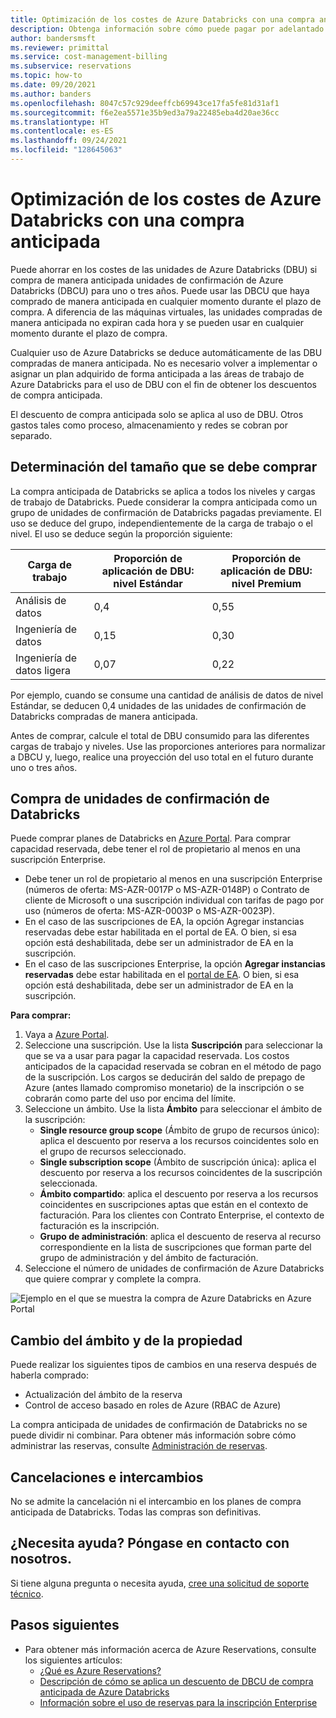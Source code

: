 ```yaml
---
title: Optimización de los costes de Azure Databricks con una compra anticipada
description: Obtenga información sobre cómo puede pagar por adelantado los cargos de Azure Databricks con la capacidad reservada para ahorrar dinero.
author: bandersmsft
ms.reviewer: primittal
ms.service: cost-management-billing
ms.subservice: reservations
ms.topic: how-to
ms.date: 09/20/2021
ms.author: banders
ms.openlocfilehash: 8047c57c929deeffcb69943ce17fa5fe81d31af1
ms.sourcegitcommit: f6e2ea5571e35b9ed3a79a22485eba4d20ae36cc
ms.translationtype: HT
ms.contentlocale: es-ES
ms.lasthandoff: 09/24/2021
ms.locfileid: "128645063"
---
```

# <a name="optimize-azure-databricks-costs-with-a-pre-purchase"></a>Optimización de los costes de Azure Databricks con una compra anticipada

Puede ahorrar en los costes de las unidades de Azure Databricks (DBU) si compra de manera anticipada unidades de confirmación de Azure Databricks (DBCU) para uno o tres años. Puede usar las DBCU que haya comprado de manera anticipada en cualquier momento durante el plazo de compra. A diferencia de las máquinas virtuales, las unidades compradas de manera anticipada no expiran cada hora y se pueden usar en cualquier momento durante el plazo de compra.

Cualquier uso de Azure Databricks se deduce automáticamente de las DBU compradas de manera anticipada. No es necesario volver a implementar o asignar un plan adquirido de forma anticipada a las áreas de trabajo de Azure Databricks para el uso de DBU con el fin de obtener los descuentos de compra anticipada.

El descuento de compra anticipada solo se aplica al uso de DBU. Otros gastos tales como proceso, almacenamiento y redes se cobran por separado.

## <a name="determine-the-right-size-to-buy"></a>Determinación del tamaño que se debe comprar

La compra anticipada de Databricks se aplica a todos los niveles y cargas de trabajo de Databricks. Puede considerar la compra anticipada como un grupo de unidades de confirmación de Databricks pagadas previamente. El uso se deduce del grupo, independientemente de la carga de trabajo o el nivel. El uso se deduce según la proporción siguiente:

| **Carga de trabajo** | **Proporción de aplicación de DBU: nivel Estándar** | **Proporción de aplicación de DBU: nivel Premium** |
| --- | --- | --- |
| Análisis de datos | 0,4 | 0,55 |
| Ingeniería de datos | 0,15 | 0,30 |
| Ingeniería de datos ligera | 0,07 | 0,22 |

Por ejemplo, cuando se consume una cantidad de análisis de datos de nivel Estándar, se deducen 0,4 unidades de las unidades de confirmación de Databricks compradas de manera anticipada.

Antes de comprar, calcule el total de DBU consumido para las diferentes cargas de trabajo y niveles. Use las proporciones anteriores para normalizar a DBCU y, luego, realice una proyección del uso total en el futuro durante uno o tres años.

## <a name="purchase-databricks-commit-units"></a>Compra de unidades de confirmación de Databricks

Puede comprar planes de Databricks en [Azure Portal](https://portal.azure.com/#blade/Microsoft_Azure_Reservations/CreateBlade/referrer/documentation/filters/%7B%22reservedResourceType%22%3A%22Databricks%22%7D). Para comprar capacidad reservada, debe tener el rol de propietario al menos en una suscripción Enterprise.

- Debe tener un rol de propietario al menos en una suscripción Enterprise (números de oferta: MS-AZR-0017P o MS-AZR-0148P) o Contrato de cliente de Microsoft o una suscripción individual con tarifas de pago por uso (números de oferta: MS-AZR-0003P o MS-AZR-0023P).
- En el caso de las suscripciones de EA, la opción Agregar instancias reservadas debe estar habilitada en el portal de EA. O bien, si esa opción está deshabilitada, debe ser un administrador de EA en la suscripción.
- En el caso de las suscripciones Enterprise, la opción **Agregar instancias reservadas** debe estar habilitada en el [portal de EA](https://ea.azure.com/). O bien, si esa opción está deshabilitada, debe ser un administrador de EA en la suscripción.

**Para comprar:**

1. Vaya a [Azure Portal](https://portal.azure.com/#blade/Microsoft_Azure_Reservations/CreateBlade/referrer/documentation/filters/%7B%22reservedResourceType%22%3A%22Databricks%22%7D).
1. Seleccione una suscripción. Use la lista **Suscripción** para seleccionar la que se va a usar para pagar la capacidad reservada. Los costos anticipados de la capacidad reservada se cobran en el método de pago de la suscripción. Los cargos se deducirán del saldo de prepago de Azure (antes llamado compromiso monetario) de la inscripción o se cobrarán como parte del uso por encima del límite.
1. Seleccione un ámbito. Use la lista **Ámbito** para seleccionar el ámbito de la suscripción:
    - **Single resource group scope** (Ámbito de grupo de recursos único): aplica el descuento por reserva a los recursos coincidentes solo en el grupo de recursos seleccionado.
    - **Single subscription scope** (Ámbito de suscripción única): aplica el descuento por reserva a los recursos coincidentes de la suscripción seleccionada.
    - **Ámbito compartido**: aplica el descuento por reserva a los recursos coincidentes en suscripciones aptas que están en el contexto de facturación. Para los clientes con Contrato Enterprise, el contexto de facturación es la inscripción.
    - **Grupo de administración**: aplica el descuento de reserva al recurso correspondiente en la lista de suscripciones que forman parte del grupo de administración y del ámbito de facturación.
1. Seleccione el número de unidades de confirmación de Azure Databricks que quiere comprar y complete la compra.


![Ejemplo en el que se muestra la compra de Azure Databricks en Azure Portal](./media/prepay-databricks-reserved-capacity/data-bricks-pre-purchase.png)

## <a name="change-scope-and-ownership"></a>Cambio del ámbito y de la propiedad

Puede realizar los siguientes tipos de cambios en una reserva después de haberla comprado:

- Actualización del ámbito de la reserva
- Control de acceso basado en roles de Azure (RBAC de Azure)

La compra anticipada de unidades de confirmación de Databricks no se puede dividir ni combinar. Para obtener más información sobre cómo administrar las reservas, consulte [Administración de reservas](manage-reserved-vm-instance.md).

## <a name="cancellations-and-exchanges"></a>Cancelaciones e intercambios

No se admite la cancelación ni el intercambio en los planes de compra anticipada de Databricks. Todas las compras son definitivas.

## <a name="need-help-contact-us"></a>¿Necesita ayuda? Póngase en contacto con nosotros.

Si tiene alguna pregunta o necesita ayuda, [cree una solicitud de soporte técnico](https://portal.azure.com/#blade/Microsoft_Azure_Support/HelpAndSupportBlade/newsupportrequest).

## <a name="next-steps"></a>Pasos siguientes

- Para obtener más información acerca de Azure Reservations, consulte los siguientes artículos:
  - [¿Qué es Azure Reservations?](save-compute-costs-reservations.md)
  - [Descripción de cómo se aplica un descuento de DBCU de compra anticipada de Azure Databricks](reservation-discount-databricks.md)
  - [Información sobre el uso de reservas para la inscripción Enterprise](understand-reserved-instance-usage-ea.md)
